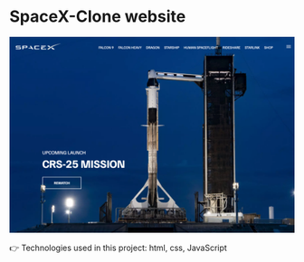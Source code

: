 # SpaceX-Clone website

![firstScreen](./img/screen.jpg)

👉 Technologies used in this project:
html, css, JavaScript